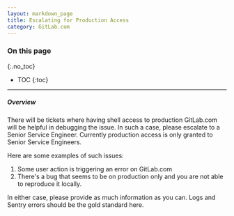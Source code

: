 ```yaml
---
layout: markdown_page
title: Escalating for Production Access
category: GitLab.com
---
```


### On this page
{:.no_toc}

- TOC
{:toc}

----

##### Overview

There will be tickets where having shell access to production GitLab.com will be helpful in
debugging the issue. In such a case, please escalate to a Senior Service Engineer. Currently
production access is only granted to Senior Service Engineers.

Here are some examples of such issues:

1. Some user action is triggering an error on GitLab.com
1. There's a bug that seems to be on production only and you are not able to reproduce it locally.

In either case, please provide as much information as you can. Logs and Sentry errors should be
the gold standard here.
